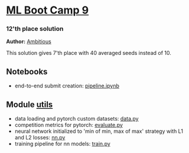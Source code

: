 # [ML Boot Camp 9](https://mlbootcamp.ru/round/21/rating/)
### 12'th place solution
**Author:** [Ambitious](https://mlbootcamp.ru/profile/Ambitious/)

This solution gives 7'th place with 40 averaged seeds instead of 10.

## Notebooks

* end-to-end submit creation: [pipeline.ipynb](https://github.com/KhrylchenkoKirill/mlbootcamp/blob/master/pipeline.ipynb)

## Module [utils](https://github.com/KhrylchenkoKirill/mlbootcamp/blob/master/utils/)

* data loading and pytorch custom datasets: [data.py](https://github.com/KhrylchenkoKirill/mlbootcamp/blob/master/utils/data.py)
* competition metrics for pytorch: [evaluate.py](https://github.com/KhrylchenkoKirill/mlbootcamp/blob/master/utils/evaluate.py)
* neural network initialized to 'min of min, max of max' strategy with L1 and L2 losses: [nn.py](https://github.com/KhrylchenkoKirill/mlbootcamp/blob/master/utils/nn.py)
* training pipeline for nn models: [train.py](https://github.com/KhrylchenkoKirill/mlbootcamp/blob/master/utils/train.py)
